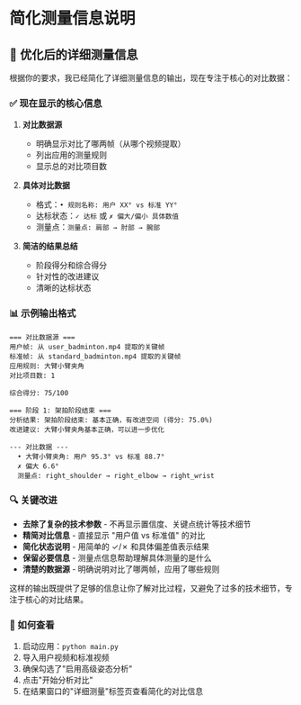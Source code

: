 # 简化测量信息说明

## 🎯 优化后的详细测量信息

根据你的要求，我已经简化了详细测量信息的输出，现在专注于核心的对比数据：

### ✅ 现在显示的核心信息

1. **对比数据源**
   - 明确显示对比了哪两帧（从哪个视频提取）
   - 列出应用的测量规则
   - 显示总的对比项目数

2. **具体对比数据**
   - 格式：`• 规则名称: 用户 XX° vs 标准 YY°`
   - 达标状态：`✓ 达标` 或 `✗ 偏大/偏小 具体数值`
   - 测量点：`测量点: 肩部 → 肘部 → 腕部`

3. **简洁的结果总结**
   - 阶段得分和综合得分
   - 针对性的改进建议
   - 清晰的达标状态

### 📊 示例输出格式

```
=== 对比数据源 ===
用户帧: 从 user_badminton.mp4 提取的关键帧
标准帧: 从 standard_badminton.mp4 提取的关键帧
应用规则: 大臂小臂夹角
对比项目数: 1

综合得分: 75/100

=== 阶段 1: 架拍阶段结束 ===
分析结果: 架拍阶段结束: 基本正确，有改进空间 (得分: 75.0%)
改进建议: 大臂小臂夹角基本正确，可以进一步优化

--- 对比数据 ---
  • 大臂小臂夹角: 用户 95.3° vs 标准 88.7°
  ✗ 偏大 6.6°
  测量点: right_shoulder → right_elbow → right_wrist
```

### 🔍 关键改进

- **去除了复杂的技术参数** - 不再显示置信度、关键点统计等技术细节
- **精简对比信息** - 直接显示 "用户值 vs 标准值" 的对比
- **简化状态说明** - 用简单的 ✓/✗ 和具体偏差值表示结果
- **保留必要信息** - 测量点信息帮助理解具体测量的是什么
- **清楚的数据源** - 明确说明对比了哪两帧，应用了哪些规则

这样的输出既提供了足够的信息让你了解对比过程，又避免了过多的技术细节，专注于核心的对比结果。

### 🚀 如何查看

1. 启动应用：`python main.py`
2. 导入用户视频和标准视频
3. 确保勾选了"启用高级姿态分析"
4. 点击"开始分析对比"
5. 在结果窗口的"详细测量"标签页查看简化的对比信息